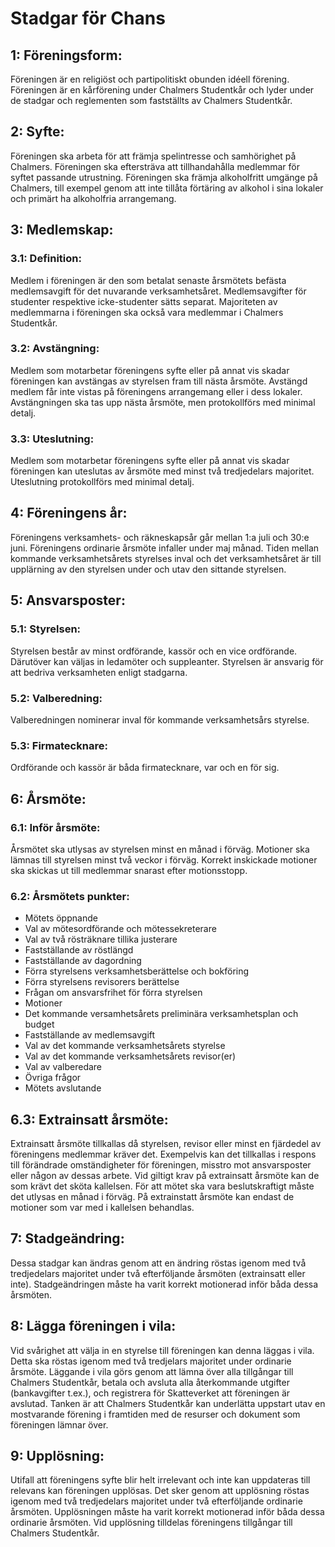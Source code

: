 # Stadgar för Chans

## 1: Föreningsform:
Föreningen är en religiöst och partipolitiskt obunden idéell förening.
Föreningen är en kårförening under Chalmers Studentkår och lyder under
de stadgar och reglementen som fastställts av Chalmers Studentkår.

## 2: Syfte:
Föreningen ska arbeta för att främja spelintresse och samhörighet på Chalmers.
Föreningen ska eftersträva att tillhandahålla medlemmar för syftet
passande utrustning.
Föreningen ska främja alkoholfritt umgänge på Chalmers, till exempel genom
att inte tillåta förtäring av alkohol i sina lokaler och primärt ha alkoholfria
arrangemang.

## 3: Medlemskap:

### 3.1: Definition:
Medlem i föreningen är den som betalat senaste årsmötets befästa
medlemsavgift för det nuvarande verksamhetsåret.
Medlemsavgifter för studenter respektive icke-studenter sätts separat.
Majoriteten av medlemmarna i föreningen ska också vara medlemmar i
Chalmers Studentkår.

### 3.2: Avstängning:
Medlem som motarbetar föreningens syfte eller på annat vis skadar föreningen
kan avstängas av styrelsen fram till nästa årsmöte.
Avstängd medlem får inte vistas på föreningens arrangemang eller i dess
lokaler.
Avstängningen ska tas upp nästa årsmöte, men protokollförs med minimal detalj.

### 3.3: Uteslutning:
Medlem som motarbetar föreningens syfte eller på annat vis skadar föreningen
kan uteslutas av årsmöte med minst två tredjedelars majoritet.
Uteslutning protokollförs med minimal detalj.

## 4: Föreningens år:
Föreningens verksamhets- och räkneskapsår går mellan 1:a juli och
30:e juni.
Föreningens ordinarie årsmöte infaller under maj månad.
Tiden mellan kommande verksamhetsårets styrelses inval och det verksamhetsåret
är till upplärning av den styrelsen under och utav den sittande styrelsen.

## 5: Ansvarsposter:

### 5.1: Styrelsen:
Styrelsen består av minst ordförande, kassör och en vice ordförande.
Därutöver kan väljas in ledamöter och suppleanter.
Styrelsen är ansvarig för att bedriva verksamheten enligt stadgarna.

### 5.2: Valberedning:
Valberedningen nominerar inval för kommande verksamhetsårs styrelse.

### 5.3: Firmatecknare:
Ordförande och kassör är båda firmatecknare, var och en för sig.

## 6: Årsmöte:

### 6.1: Inför årsmöte:
Årsmötet ska utlysas av styrelsen minst en månad i förväg.
Motioner ska lämnas till styrelsen minst två veckor i förväg.
Korrekt inskickade motioner ska skickas ut till medlemmar snarast efter 
motionsstopp.

### 6.2: Årsmötets punkter:
- Mötets öppnande
- Val av mötesordförande och mötessekreterare
- Val av två rösträknare tillika justerare
- Fastställande av röstlängd
- Fastställande av dagordning
- Förra styrelsens verksamhetsberättelse och bokföring
- Förra styrelsens revisorers berättelse
- Frågan om ansvarsfrihet för förra styrelsen
- Motioner
- Det kommande versamhetsårets preliminära verksamhetsplan och budget
- Fastställande av medlemsavgift
- Val av det kommande verksamhetsårets styrelse
- Val av det kommande verksamhetsårets revisor(er)
- Val av valberedare
- Övriga frågor
- Mötets avslutande

## 6.3: Extrainsatt årsmöte:
Extrainsatt årsmöte tillkallas då styrelsen, revisor eller minst en fjärdedel
av föreningens medlemmar kräver det.
Exempelvis kan det tillkallas i respons till förändrade omständigheter för
föreningen, misstro mot ansvarsposter eller någon av dessas arbete.
Vid giltigt krav på extrainsatt årsmöte kan de som krävt det sköta kallelsen.
För att mötet ska vara beslutskraftigt måste det utlysas en månad i förväg.
På extrainstatt årsmöte kan endast de motioner som var med i kallelsen
behandlas.

## 7: Stadgeändring:
Dessa stadgar kan ändras genom att en ändring röstas igenom med två
tredjedelars majoritet under två efterföljande årsmöten (extrainsatt eller inte).
Stadgeändringen måste ha varit korrekt motionerad inför båda dessa årsmöten.

## 8: Lägga föreningen i vila:
Vid svårighet att välja in en styrelse till föreningen kan denna läggas i vila.
Detta ska röstas igenom med två tredjelars majoritet under ordinarie årsmöte.
Läggande i vila görs genom att lämna över alla tillgångar till Chalmers
Studentkår, betala och avsluta alla återkommande utgifter (bankavgifter t.ex.),
och registrera för Skatteverket att föreningen är avslutad.
Tanken är att Chalmers Studentkår kan underlätta uppstart utav en mostvarande
förening i framtiden med de resurser och dokument som föreningen lämnar över.

## 9: Upplösning:
Utifall att föreningens syfte blir helt irrelevant och inte kan uppdateras
till relevans kan föreningen upplösas.
Det sker genom att upplösning röstas igenom med två tredjedelars majoritet
under två efterföljande ordinarie årsmöten.
Upplösningen måste ha varit korrekt motionerad inför båda dessa ordinarie
årsmöten.
Vid upplösning tilldelas föreningens tillgångar till Chalmers Studentkår.
